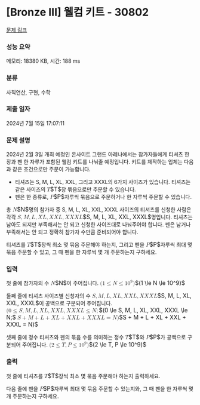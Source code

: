 # [Bronze III] 웰컴 키트 - 30802 

[문제 링크](https://www.acmicpc.net/problem/30802) 

### 성능 요약

메모리: 18380 KB, 시간: 188 ms

### 분류

사칙연산, 구현, 수학

### 제출 일자

2024년 7월 15일 17:07:11

### 문제 설명

<p>2024년 2월 3일 개최 예정인 온사이트 그랜드 아레나에서는 참가자들에게 티셔츠 한 장과 펜 한 자루가 포함된 웰컴 키트를 나눠줄 예정입니다. 키트를 제작하는 업체는 다음과 같은 조건으로만 주문이 가능합니다.</p>

<ul>
	<li>티셔츠는 S, M, L, XL, XXL, 그리고 XXXL의 6가지 사이즈가 있습니다. 티셔츠는 같은 사이즈의 <mjx-container class="MathJax" jax="CHTML" style="font-size: 109%; position: relative;"><mjx-math class="MJX-TEX" aria-hidden="true"><mjx-mi class="mjx-i"><mjx-c class="mjx-c1D447 TEX-I"></mjx-c></mjx-mi></mjx-math><mjx-assistive-mml unselectable="on" display="inline"><math xmlns="http://www.w3.org/1998/Math/MathML"><mi>T</mi></math></mjx-assistive-mml><span aria-hidden="true" class="no-mathjax mjx-copytext">$T$</span></mjx-container>장 묶음으로만 주문할 수 있습니다.</li>
	<li>펜은 한 종류로, <mjx-container class="MathJax" jax="CHTML" style="font-size: 109%; position: relative;"><mjx-math class="MJX-TEX" aria-hidden="true"><mjx-mi class="mjx-i"><mjx-c class="mjx-c1D443 TEX-I"></mjx-c></mjx-mi></mjx-math><mjx-assistive-mml unselectable="on" display="inline"><math xmlns="http://www.w3.org/1998/Math/MathML"><mi>P</mi></math></mjx-assistive-mml><span aria-hidden="true" class="no-mathjax mjx-copytext">$P$</span></mjx-container>자루씩 묶음으로 주문하거나 한 자루씩 주문할 수 있습니다.</li>
</ul>

<p>총 <mjx-container class="MathJax" jax="CHTML" style="font-size: 109%; position: relative;"><mjx-math class="MJX-TEX" aria-hidden="true"><mjx-mi class="mjx-i"><mjx-c class="mjx-c1D441 TEX-I"></mjx-c></mjx-mi></mjx-math><mjx-assistive-mml unselectable="on" display="inline"><math xmlns="http://www.w3.org/1998/Math/MathML"><mi>N</mi></math></mjx-assistive-mml><span aria-hidden="true" class="no-mathjax mjx-copytext">$N$</span></mjx-container>명의 참가자 중 S, M, L, XL, XXL, XXXL 사이즈의 티셔츠를 신청한 사람은 각각 <mjx-container class="MathJax" jax="CHTML" style="font-size: 109%; position: relative;"><mjx-math class="MJX-TEX" aria-hidden="true"><mjx-mi class="mjx-i"><mjx-c class="mjx-c1D446 TEX-I"></mjx-c></mjx-mi><mjx-mo class="mjx-n"><mjx-c class="mjx-c2C"></mjx-c></mjx-mo><mjx-mi class="mjx-i" space="2"><mjx-c class="mjx-c1D440 TEX-I"></mjx-c></mjx-mi><mjx-mo class="mjx-n"><mjx-c class="mjx-c2C"></mjx-c></mjx-mo><mjx-mi class="mjx-i" space="2"><mjx-c class="mjx-c1D43F TEX-I"></mjx-c></mjx-mi><mjx-mo class="mjx-n"><mjx-c class="mjx-c2C"></mjx-c></mjx-mo><mjx-mi class="mjx-i" space="2"><mjx-c class="mjx-c1D44B TEX-I"></mjx-c></mjx-mi><mjx-mi class="mjx-i"><mjx-c class="mjx-c1D43F TEX-I"></mjx-c></mjx-mi><mjx-mo class="mjx-n"><mjx-c class="mjx-c2C"></mjx-c></mjx-mo><mjx-mi class="mjx-i" space="2"><mjx-c class="mjx-c1D44B TEX-I"></mjx-c></mjx-mi><mjx-mi class="mjx-i"><mjx-c class="mjx-c1D44B TEX-I"></mjx-c></mjx-mi><mjx-mi class="mjx-i"><mjx-c class="mjx-c1D43F TEX-I"></mjx-c></mjx-mi><mjx-mo class="mjx-n"><mjx-c class="mjx-c2C"></mjx-c></mjx-mo><mjx-mi class="mjx-i" space="2"><mjx-c class="mjx-c1D44B TEX-I"></mjx-c></mjx-mi><mjx-mi class="mjx-i"><mjx-c class="mjx-c1D44B TEX-I"></mjx-c></mjx-mi><mjx-mi class="mjx-i"><mjx-c class="mjx-c1D44B TEX-I"></mjx-c></mjx-mi><mjx-mi class="mjx-i"><mjx-c class="mjx-c1D43F TEX-I"></mjx-c></mjx-mi></mjx-math><mjx-assistive-mml unselectable="on" display="inline"><math xmlns="http://www.w3.org/1998/Math/MathML"><mi>S</mi><mo>,</mo><mi>M</mi><mo>,</mo><mi>L</mi><mo>,</mo><mi>X</mi><mi>L</mi><mo>,</mo><mi>X</mi><mi>X</mi><mi>L</mi><mo>,</mo><mi>X</mi><mi>X</mi><mi>X</mi><mi>L</mi></math></mjx-assistive-mml><span aria-hidden="true" class="no-mathjax mjx-copytext">$S, M, L, XL, XXL, XXXL$</span></mjx-container>명입니다. 티셔츠는 남아도 되지만 부족해서는 안 되고 신청한 사이즈대로 나눠주어야 합니다. 펜은 남거나 부족해서는 안 되고 정확히 참가자 수만큼 준비되어야 합니다.</p>

<p>티셔츠를 <mjx-container class="MathJax" jax="CHTML" style="font-size: 109%; position: relative;"><mjx-math class="MJX-TEX" aria-hidden="true"><mjx-mi class="mjx-i"><mjx-c class="mjx-c1D447 TEX-I"></mjx-c></mjx-mi></mjx-math><mjx-assistive-mml unselectable="on" display="inline"><math xmlns="http://www.w3.org/1998/Math/MathML"><mi>T</mi></math></mjx-assistive-mml><span aria-hidden="true" class="no-mathjax mjx-copytext">$T$</span></mjx-container>장씩 최소 몇 묶음 주문해야 하는지, 그리고 펜을 <mjx-container class="MathJax" jax="CHTML" style="font-size: 109%; position: relative;"><mjx-math class="MJX-TEX" aria-hidden="true"><mjx-mi class="mjx-i"><mjx-c class="mjx-c1D443 TEX-I"></mjx-c></mjx-mi></mjx-math><mjx-assistive-mml unselectable="on" display="inline"><math xmlns="http://www.w3.org/1998/Math/MathML"><mi>P</mi></math></mjx-assistive-mml><span aria-hidden="true" class="no-mathjax mjx-copytext">$P$</span></mjx-container>자루씩 최대 몇 묶음 주문할 수 있고, 그 때 펜을 한 자루씩 몇 개 주문하는지 구하세요.</p>

### 입력 

 <p>첫 줄에 참가자의 수 <mjx-container class="MathJax" jax="CHTML" style="font-size: 109%; position: relative;"><mjx-math class="MJX-TEX" aria-hidden="true"><mjx-mi class="mjx-i"><mjx-c class="mjx-c1D441 TEX-I"></mjx-c></mjx-mi></mjx-math><mjx-assistive-mml unselectable="on" display="inline"><math xmlns="http://www.w3.org/1998/Math/MathML"><mi>N</mi></math></mjx-assistive-mml><span aria-hidden="true" class="no-mathjax mjx-copytext">$N$</span></mjx-container>이 주어집니다. <mjx-container class="MathJax" jax="CHTML" style="font-size: 109%; position: relative;"><mjx-math class="MJX-TEX" aria-hidden="true"><mjx-mo class="mjx-n"><mjx-c class="mjx-c28"></mjx-c></mjx-mo><mjx-mn class="mjx-n"><mjx-c class="mjx-c31"></mjx-c></mjx-mn><mjx-mo class="mjx-n" space="4"><mjx-c class="mjx-c2264"></mjx-c></mjx-mo><mjx-mi class="mjx-i" space="4"><mjx-c class="mjx-c1D441 TEX-I"></mjx-c></mjx-mi><mjx-mo class="mjx-n" space="4"><mjx-c class="mjx-c2264"></mjx-c></mjx-mo><mjx-msup space="4"><mjx-mn class="mjx-n"><mjx-c class="mjx-c31"></mjx-c><mjx-c class="mjx-c30"></mjx-c></mjx-mn><mjx-script style="vertical-align: 0.393em;"><mjx-mn class="mjx-n" size="s"><mjx-c class="mjx-c39"></mjx-c></mjx-mn></mjx-script></mjx-msup><mjx-mo class="mjx-n"><mjx-c class="mjx-c29"></mjx-c></mjx-mo></mjx-math><mjx-assistive-mml unselectable="on" display="inline"><math xmlns="http://www.w3.org/1998/Math/MathML"><mo stretchy="false">(</mo><mn>1</mn><mo>≤</mo><mi>N</mi><mo>≤</mo><msup><mn>10</mn><mn>9</mn></msup><mo stretchy="false">)</mo></math></mjx-assistive-mml><span aria-hidden="true" class="no-mathjax mjx-copytext">$(1 \le N \le 10^9)$</span> </mjx-container></p>

<p>둘째 줄에 티셔츠 사이즈별 신청자의 수 <mjx-container class="MathJax" jax="CHTML" style="font-size: 109%; position: relative;"><mjx-math class="MJX-TEX" aria-hidden="true"><mjx-mi class="mjx-i"><mjx-c class="mjx-c1D446 TEX-I"></mjx-c></mjx-mi><mjx-mo class="mjx-n"><mjx-c class="mjx-c2C"></mjx-c></mjx-mo><mjx-mi class="mjx-i" space="2"><mjx-c class="mjx-c1D440 TEX-I"></mjx-c></mjx-mi><mjx-mo class="mjx-n"><mjx-c class="mjx-c2C"></mjx-c></mjx-mo><mjx-mi class="mjx-i" space="2"><mjx-c class="mjx-c1D43F TEX-I"></mjx-c></mjx-mi><mjx-mo class="mjx-n"><mjx-c class="mjx-c2C"></mjx-c></mjx-mo><mjx-mi class="mjx-i" space="2"><mjx-c class="mjx-c1D44B TEX-I"></mjx-c></mjx-mi><mjx-mi class="mjx-i"><mjx-c class="mjx-c1D43F TEX-I"></mjx-c></mjx-mi><mjx-mo class="mjx-n"><mjx-c class="mjx-c2C"></mjx-c></mjx-mo><mjx-mi class="mjx-i" space="2"><mjx-c class="mjx-c1D44B TEX-I"></mjx-c></mjx-mi><mjx-mi class="mjx-i"><mjx-c class="mjx-c1D44B TEX-I"></mjx-c></mjx-mi><mjx-mi class="mjx-i"><mjx-c class="mjx-c1D43F TEX-I"></mjx-c></mjx-mi><mjx-mo class="mjx-n"><mjx-c class="mjx-c2C"></mjx-c></mjx-mo><mjx-mi class="mjx-i" space="2"><mjx-c class="mjx-c1D44B TEX-I"></mjx-c></mjx-mi><mjx-mi class="mjx-i"><mjx-c class="mjx-c1D44B TEX-I"></mjx-c></mjx-mi><mjx-mi class="mjx-i"><mjx-c class="mjx-c1D44B TEX-I"></mjx-c></mjx-mi><mjx-mi class="mjx-i"><mjx-c class="mjx-c1D43F TEX-I"></mjx-c></mjx-mi></mjx-math><mjx-assistive-mml unselectable="on" display="inline"><math xmlns="http://www.w3.org/1998/Math/MathML"><mi>S</mi><mo>,</mo><mi>M</mi><mo>,</mo><mi>L</mi><mo>,</mo><mi>X</mi><mi>L</mi><mo>,</mo><mi>X</mi><mi>X</mi><mi>L</mi><mo>,</mo><mi>X</mi><mi>X</mi><mi>X</mi><mi>L</mi></math></mjx-assistive-mml><span aria-hidden="true" class="no-mathjax mjx-copytext">$S, M, L, XL, XXL, XXXL$</span></mjx-container>이 공백으로 구분되어 주어집니다. <mjx-container class="MathJax" jax="CHTML" style="font-size: 109%; position: relative;"><mjx-math class="MJX-TEX" aria-hidden="true"><mjx-mo class="mjx-n"><mjx-c class="mjx-c28"></mjx-c></mjx-mo><mjx-mn class="mjx-n"><mjx-c class="mjx-c30"></mjx-c></mjx-mn><mjx-mo class="mjx-n" space="4"><mjx-c class="mjx-c2264"></mjx-c></mjx-mo><mjx-mi class="mjx-i" space="4"><mjx-c class="mjx-c1D446 TEX-I"></mjx-c></mjx-mi><mjx-mo class="mjx-n"><mjx-c class="mjx-c2C"></mjx-c></mjx-mo><mjx-mi class="mjx-i" space="2"><mjx-c class="mjx-c1D440 TEX-I"></mjx-c></mjx-mi><mjx-mo class="mjx-n"><mjx-c class="mjx-c2C"></mjx-c></mjx-mo><mjx-mi class="mjx-i" space="2"><mjx-c class="mjx-c1D43F TEX-I"></mjx-c></mjx-mi><mjx-mo class="mjx-n"><mjx-c class="mjx-c2C"></mjx-c></mjx-mo><mjx-mi class="mjx-i" space="2"><mjx-c class="mjx-c1D44B TEX-I"></mjx-c></mjx-mi><mjx-mi class="mjx-i"><mjx-c class="mjx-c1D43F TEX-I"></mjx-c></mjx-mi><mjx-mo class="mjx-n"><mjx-c class="mjx-c2C"></mjx-c></mjx-mo><mjx-mi class="mjx-i" space="2"><mjx-c class="mjx-c1D44B TEX-I"></mjx-c></mjx-mi><mjx-mi class="mjx-i"><mjx-c class="mjx-c1D44B TEX-I"></mjx-c></mjx-mi><mjx-mi class="mjx-i"><mjx-c class="mjx-c1D43F TEX-I"></mjx-c></mjx-mi><mjx-mo class="mjx-n"><mjx-c class="mjx-c2C"></mjx-c></mjx-mo><mjx-mi class="mjx-i" space="2"><mjx-c class="mjx-c1D44B TEX-I"></mjx-c></mjx-mi><mjx-mi class="mjx-i"><mjx-c class="mjx-c1D44B TEX-I"></mjx-c></mjx-mi><mjx-mi class="mjx-i"><mjx-c class="mjx-c1D44B TEX-I"></mjx-c></mjx-mi><mjx-mi class="mjx-i"><mjx-c class="mjx-c1D43F TEX-I"></mjx-c></mjx-mi><mjx-mo class="mjx-n" space="4"><mjx-c class="mjx-c2264"></mjx-c></mjx-mo><mjx-mi class="mjx-i" space="4"><mjx-c class="mjx-c1D441 TEX-I"></mjx-c></mjx-mi><mjx-mo class="mjx-n"><mjx-c class="mjx-c3B"></mjx-c></mjx-mo></mjx-math><mjx-assistive-mml unselectable="on" display="inline"><math xmlns="http://www.w3.org/1998/Math/MathML"><mo stretchy="false">(</mo><mn>0</mn><mo>≤</mo><mi>S</mi><mo>,</mo><mi>M</mi><mo>,</mo><mi>L</mi><mo>,</mo><mi>X</mi><mi>L</mi><mo>,</mo><mi>X</mi><mi>X</mi><mi>L</mi><mo>,</mo><mi>X</mi><mi>X</mi><mi>X</mi><mi>L</mi><mo>≤</mo><mi>N</mi><mo>;</mo></math></mjx-assistive-mml><span aria-hidden="true" class="no-mathjax mjx-copytext">$(0 \le S, M, L, XL, XXL, XXXL \le N;$</span></mjx-container> <mjx-container class="MathJax" jax="CHTML" style="font-size: 109%; position: relative;"><mjx-math class="MJX-TEX" aria-hidden="true"><mjx-mi class="mjx-i"><mjx-c class="mjx-c1D446 TEX-I"></mjx-c></mjx-mi><mjx-mo class="mjx-n" space="3"><mjx-c class="mjx-c2B"></mjx-c></mjx-mo><mjx-mi class="mjx-i" space="3"><mjx-c class="mjx-c1D440 TEX-I"></mjx-c></mjx-mi><mjx-mo class="mjx-n" space="3"><mjx-c class="mjx-c2B"></mjx-c></mjx-mo><mjx-mi class="mjx-i" space="3"><mjx-c class="mjx-c1D43F TEX-I"></mjx-c></mjx-mi><mjx-mo class="mjx-n" space="3"><mjx-c class="mjx-c2B"></mjx-c></mjx-mo><mjx-mi class="mjx-i" space="3"><mjx-c class="mjx-c1D44B TEX-I"></mjx-c></mjx-mi><mjx-mi class="mjx-i"><mjx-c class="mjx-c1D43F TEX-I"></mjx-c></mjx-mi><mjx-mo class="mjx-n" space="3"><mjx-c class="mjx-c2B"></mjx-c></mjx-mo><mjx-mi class="mjx-i" space="3"><mjx-c class="mjx-c1D44B TEX-I"></mjx-c></mjx-mi><mjx-mi class="mjx-i"><mjx-c class="mjx-c1D44B TEX-I"></mjx-c></mjx-mi><mjx-mi class="mjx-i"><mjx-c class="mjx-c1D43F TEX-I"></mjx-c></mjx-mi><mjx-mo class="mjx-n" space="3"><mjx-c class="mjx-c2B"></mjx-c></mjx-mo><mjx-mi class="mjx-i" space="3"><mjx-c class="mjx-c1D44B TEX-I"></mjx-c></mjx-mi><mjx-mi class="mjx-i"><mjx-c class="mjx-c1D44B TEX-I"></mjx-c></mjx-mi><mjx-mi class="mjx-i"><mjx-c class="mjx-c1D44B TEX-I"></mjx-c></mjx-mi><mjx-mi class="mjx-i"><mjx-c class="mjx-c1D43F TEX-I"></mjx-c></mjx-mi><mjx-mo class="mjx-n" space="4"><mjx-c class="mjx-c3D"></mjx-c></mjx-mo><mjx-mi class="mjx-i" space="4"><mjx-c class="mjx-c1D441 TEX-I"></mjx-c></mjx-mi><mjx-mo class="mjx-n"><mjx-c class="mjx-c29"></mjx-c></mjx-mo></mjx-math><mjx-assistive-mml unselectable="on" display="inline"><math xmlns="http://www.w3.org/1998/Math/MathML"><mi>S</mi><mo>+</mo><mi>M</mi><mo>+</mo><mi>L</mi><mo>+</mo><mi>X</mi><mi>L</mi><mo>+</mo><mi>X</mi><mi>X</mi><mi>L</mi><mo>+</mo><mi>X</mi><mi>X</mi><mi>X</mi><mi>L</mi><mo>=</mo><mi>N</mi><mo stretchy="false">)</mo></math></mjx-assistive-mml><span aria-hidden="true" class="no-mathjax mjx-copytext">$S + M + L + XL + XXL + XXXL = N)$</span> </mjx-container></p>

<p>셋째 줄에 정수 티셔츠와 펜의 묶음 수를 의미하는 정수 <mjx-container class="MathJax" jax="CHTML" style="font-size: 109%; position: relative;"><mjx-math class="MJX-TEX" aria-hidden="true"><mjx-mi class="mjx-i"><mjx-c class="mjx-c1D447 TEX-I"></mjx-c></mjx-mi></mjx-math><mjx-assistive-mml unselectable="on" display="inline"><math xmlns="http://www.w3.org/1998/Math/MathML"><mi>T</mi></math></mjx-assistive-mml><span aria-hidden="true" class="no-mathjax mjx-copytext">$T$</span></mjx-container>와 <mjx-container class="MathJax" jax="CHTML" style="font-size: 109%; position: relative;"><mjx-math class="MJX-TEX" aria-hidden="true"><mjx-mi class="mjx-i"><mjx-c class="mjx-c1D443 TEX-I"></mjx-c></mjx-mi></mjx-math><mjx-assistive-mml unselectable="on" display="inline"><math xmlns="http://www.w3.org/1998/Math/MathML"><mi>P</mi></math></mjx-assistive-mml><span aria-hidden="true" class="no-mathjax mjx-copytext">$P$</span></mjx-container>가 공백으로 구분되어 주어집니다. <mjx-container class="MathJax" jax="CHTML" style="font-size: 109%; position: relative;"><mjx-math class="MJX-TEX" aria-hidden="true"><mjx-mo class="mjx-n"><mjx-c class="mjx-c28"></mjx-c></mjx-mo><mjx-mn class="mjx-n"><mjx-c class="mjx-c32"></mjx-c></mjx-mn><mjx-mo class="mjx-n" space="4"><mjx-c class="mjx-c2264"></mjx-c></mjx-mo><mjx-mi class="mjx-i" space="4"><mjx-c class="mjx-c1D447 TEX-I"></mjx-c></mjx-mi><mjx-mo class="mjx-n"><mjx-c class="mjx-c2C"></mjx-c></mjx-mo><mjx-mi class="mjx-i" space="2"><mjx-c class="mjx-c1D443 TEX-I"></mjx-c></mjx-mi><mjx-mo class="mjx-n" space="4"><mjx-c class="mjx-c2264"></mjx-c></mjx-mo><mjx-msup space="4"><mjx-mn class="mjx-n"><mjx-c class="mjx-c31"></mjx-c><mjx-c class="mjx-c30"></mjx-c></mjx-mn><mjx-script style="vertical-align: 0.393em;"><mjx-mn class="mjx-n" size="s"><mjx-c class="mjx-c39"></mjx-c></mjx-mn></mjx-script></mjx-msup><mjx-mo class="mjx-n"><mjx-c class="mjx-c29"></mjx-c></mjx-mo></mjx-math><mjx-assistive-mml unselectable="on" display="inline"><math xmlns="http://www.w3.org/1998/Math/MathML"><mo stretchy="false">(</mo><mn>2</mn><mo>≤</mo><mi>T</mi><mo>,</mo><mi>P</mi><mo>≤</mo><msup><mn>10</mn><mn>9</mn></msup><mo stretchy="false">)</mo></math></mjx-assistive-mml><span aria-hidden="true" class="no-mathjax mjx-copytext">$(2 \le T, P \le 10^9)$</span> </mjx-container></p>

### 출력 

 <p>첫 줄에 티셔츠를 <mjx-container class="MathJax" jax="CHTML" style="font-size: 109%; position: relative;"><mjx-math class="MJX-TEX" aria-hidden="true"><mjx-mi class="mjx-i"><mjx-c class="mjx-c1D447 TEX-I"></mjx-c></mjx-mi></mjx-math><mjx-assistive-mml unselectable="on" display="inline"><math xmlns="http://www.w3.org/1998/Math/MathML"><mi>T</mi></math></mjx-assistive-mml><span aria-hidden="true" class="no-mathjax mjx-copytext">$T$</span></mjx-container>장씩 최소 몇 묶음 주문해야 하는지 출력하세요.</p>

<p>다음 줄에 펜을 <mjx-container class="MathJax" jax="CHTML" style="font-size: 109%; position: relative;"><mjx-math class="MJX-TEX" aria-hidden="true"><mjx-mi class="mjx-i"><mjx-c class="mjx-c1D443 TEX-I"></mjx-c></mjx-mi></mjx-math><mjx-assistive-mml unselectable="on" display="inline"><math xmlns="http://www.w3.org/1998/Math/MathML"><mi>P</mi></math></mjx-assistive-mml><span aria-hidden="true" class="no-mathjax mjx-copytext">$P$</span></mjx-container>자루씩 최대 몇 묶음 주문할 수 있는지와, 그 때 펜을 한 자루씩 몇 개 주문하는지 구하세요.</p>

